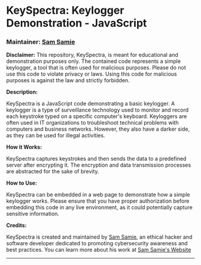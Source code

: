 # KeySpectra: Keylogger Demonstration - JavaScript

### Maintainer: [Sam Samie](https://github.com/SS-4)

**Disclaimer:** This repository, KeySpectra, is meant for educational and demonstration purposes only. The contained code represents a simple keylogger, a tool that is often used for malicious purposes. Please do not use this code to violate privacy or laws. Using this code for malicious purposes is against the law and strictly forbidden. 

**Description:**

KeySpectra is a JavaScript code demonstrating a basic keylogger. A keylogger is a type of surveillance technology used to monitor and record each keystroke typed on a specific computer's keyboard. Keyloggers are often used in IT organizations to troubleshoot technical problems with computers and business networks. However, they also have a darker side, as they can be used for illegal activities.

**How it Works:**

KeySpectra captures keystrokes and then sends the data to a predefined server after encrypting it. The encryption and data transmission processes are abstracted for the sake of brevity.

**How to Use:**

KeySpectra can be embedded in a web page to demonstrate how a simple keylogger works. Please ensure that you have proper authorization before embedding this code in any live environment, as it could potentially capture sensitive information.

**Credits:**

KeySpectra is created and maintained by [Sam Samie](https://github.com/SS-4), an ethical hacker and software developer dedicated to promoting cybersecurity awareness and best practices. You can learn more about his work at [Sam Samie's Website](http://www.samsamie.com)

---


